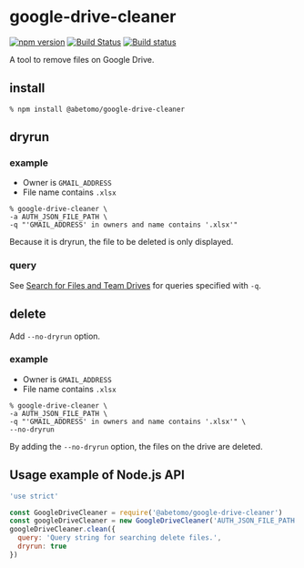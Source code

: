 # google-drive-cleaner

[![npm version](https://badge.fury.io/js/%40abetomo%2Fgoogle-drive-cleaner.svg)](https://badge.fury.io/js/%40abetomo%2Fgoogle-drive-cleaner)
[![Build Status](https://travis-ci.org/abetomo/google-drive-cleaner.svg?branch=master)](https://travis-ci.org/abetomo/google-drive-cleaner)
[![Build status](https://ci.appveyor.com/api/projects/status/2x7j97fpj73261d5/branch/master?svg=true)](https://ci.appveyor.com/project/abetomo/google-drive-cleaner/branch/master)


A tool to remove files on Google Drive.

## install
```
% npm install @abetomo/google-drive-cleaner
```

## dryrun
### example
* Owner is `GMAIL_ADDRESS`
* File name contains `.xlsx`

```
% google-drive-cleaner \
-a AUTH_JSON_FILE_PATH \
-q "'GMAIL_ADDRESS' in owners and name contains '.xlsx'"
```

Because it is dryrun, the file to be deleted is only displayed.

### query
See [Search for Files and Team Drives](https://developers.google.com/drive/v3/web/search-parameters) for queries specified with `-q`.


## delete
Add `--no-dryrun` option.

### example
* Owner is `GMAIL_ADDRESS`
* File name contains `.xlsx`

```
% google-drive-cleaner \
-a AUTH_JSON_FILE_PATH \
-q "'GMAIL_ADDRESS' in owners and name contains '.xlsx'" \
--no-dryrun
```

By adding the `--no-dryrun` option, the files on the drive are deleted.

## Usage example of Node.js API
```javascript
'use strict'

const GoogleDriveCleaner = require('@abetomo/google-drive-cleaner')
const googleDriveCleaner = new GoogleDriveCleaner('AUTH_JSON_FILE_PATH')
googleDriveCleaner.clean({
  query: 'Query string for searching delete files.',
  dryrun: true
})
```
